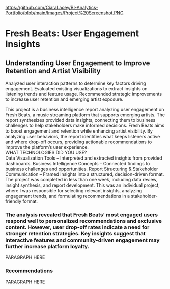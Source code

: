 https://github.com/CiaraLacey/BI-Analytics-Portfolio/blob/main/Images/Project%20Screenshot.PNG

# Fresh Beats: User Engagement Insights


## Understanding User Engagement to Improve Retention and Artist Visibility

Analyzed user interaction patterns to determine key factors driving engagement. 
Evaluated existing visualizations to extract insights on listening trends and feature usage.
Recommended strategic improvements to increase user retention and emerging artist exposure.


This project is a business intelligence report analyzing user engagement on Fresh Beats, a music streaming platform that supports emerging artists. The report synthesizes provided data insights, connecting them to business challenges to help stakeholders make informed decisions.
Fresh Beats aims to boost engagement and retention while enhancing artist visibility. By analyzing user behaviors, the report identifies what keeps listeners active and where drop-off occurs, providing actionable recommendations to improve the platform’s user experience.  
WHAT TECHNOLOGIES DID YOU USE?  
Data Visualization Tools – Interpreted and extracted insights from provided dashboards.
Business Intelligence Concepts – Connected findings to business challenges and opportunities.
Report Structuring & Stakeholder Communication – Framed insights into a structured, decision-driven format.
The project was completed in less than one week, including data review, insight synthesis, and report development.
This was an individual project, where I was responsible for selecting relevant insights, analyzing engagement trends, and formulating recommendations in a stakeholder-friendly format.
  
### The analysis revealed that Fresh Beats’ most engaged users respond well to personalized recommendations and exclusive content. However, user drop-off rates indicate a need for stronger retention strategies. Key insights suggest that interactive features and community-driven engagement may further increase platform loyalty.


PARAGRAPH HERE


### Recommendations

PARAGRAPH HERE
